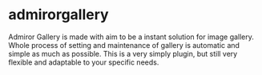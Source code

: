 admirorgallery
===============

Admiror Gallery is made with aim to be a instant solution for image gallery. Whole process of setting and maintenance of gallery is automatic and simple as much as possible. This is a very simply plugin, but still very flexible and adaptable to your specific needs. 
